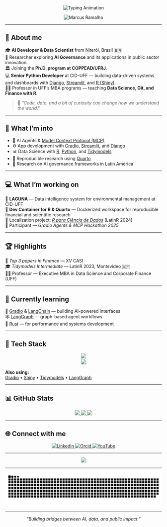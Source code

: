 <!-- HEADER -->
<div align="center">
  <img src="https://readme-typing-svg.herokuapp.com?font=Fira+Code&size=28&duration=3000&pause=500&color=F7C52A&center=true&vCenter=true&width=800&lines=Hey+folks!+I'm+Marcus+Ramalho+🚀;AI+Developer+%7C+Data+Scientist+%7C+Researcher;Lover+of+R,+Python,+and+Open+Knowledge+💡" alt="Typing Animation" />
</div>

<p align="center">
  <img src="https://komarev.com/ghpvc/?username=nextmarte&color=red&style=for-the-badge&label=VISUALIZAÇÕES+DESTE+PERFIL" alt="Marcus Ramalho" />
</p>

---

## 👋 About me  

🎓 **AI Developer & Data Scientist** from Niterói, Brazil 🇧🇷  
🔬 Researcher exploring **AI Governance** and its applications in public sector innovation.  
🏛️ Joining the **Ph.D. program at COPPEAD/UFRJ**.  
💻 **Senior Python Developer** at CID-UFF — building data-driven systems and dashboards with [Django](https://www.djangoproject.com/), [Streamlit](https://streamlit.io/), and [R (Shiny)](https://shiny.posit.co/).  
👨‍🏫 Professor in UFF’s MBA programs — teaching **Data Science, Git, and Finance with R**.  

> 💬 *"Code, data, and a bit of curiosity can change how we understand the world."*

---

## 🧠 What I’m into

- 🤖 AI Agents & [Model Context Protocol (MCP)](https://modelcontextprotocol.io/)  
- ⚙️ App development with [Gradio](https://www.gradio.app/), [Streamlit](https://streamlit.io/), and [Django](https://www.djangoproject.com/)  
- 📊 Data Science with [R](https://www.r-project.org/), [Python](https://www.python.org/), and [Tidymodels](https://www.tidymodels.org/)  
- 📘 Reproducible research using [Quarto](https://quarto.org/)  
- 🧠 Research on AI governance frameworks in Latin America  

---

## 💻 What I’m working on

🚧 **LAGUNA** — Data intelligence system for environmental management at CID-UFF  
🐳 **Dev Container for R & Quarto** — Dockerized workspace for reproducible financial and scientific research  
📗 Localization project: [*R para Ciência de Dados*](https://pt.r4ds.hadley.nz/) (LatinR 2024)  
🧩 Participant — *Gradio Agents & MCP Hackathon 2025*  

---

## 🏆 Highlights  

🥉 *Top 3 papers in Finance* — XV CASI  
🎓 *Tidymodels Intermediate* — LatinR 2023, Montevideo 🇺🇾  
👨‍🏫 Professor — Executive MBA in Data Science and Corporate Finance (UFF)  

---

## 🌱 Currently learning

🧩 [Gradio](https://www.gradio.app/) & [LangChain](https://www.langchain.com/) — building AI-powered interfaces  
🕸️ [LangGraph](https://github.com/langchain-ai/langgraph) — graph-based agent workflows  
🦀 [Rust](https://www.rust-lang.org/) — for performance and systems development  

---

## 🧰 Tech Stack

<p align="center">
  <img src="https://skillicons.dev/icons?i=python,r,django,streamlit,quarto,docker,git,github,vscode,linux" /><br/>
  <img src="https://skillicons.dev/icons?i=langchain,rust,html,css,js" />
</p>

**Also using:**  
[Gradio](https://www.gradio.app/) • [Shiny](https://shiny.posit.co/) • [Tidymodels](https://www.tidymodels.org/) • [LangGraph](https://github.com/langchain-ai/langgraph)  

---

## 📊 GitHub Stats  

<div align="center">
  <a href="https://github.com/nextmarte">
    <img height="160em" src="https://github-readme-stats.vercel.app/api?username=nextmarte&show_icons=true&theme=tokyonight&count_private=true&hide_border=true"/>
    <img height="160em" src="https://github-readme-streak-stats.herokuapp.com/?user=nextmarte&theme=tokyonight&hide_border=true"/>
    <img height="160em" src="https://github-readme-stats.vercel.app/api/top-langs/?username=nextmarte&layout=compact&langs_count=10&theme=tokyonight&hide_border=true&hide=tex,lua,scss,html,jupyter%20notebook"/>
  </a>
</div>

---

## 🌐 Connect with me

<p align="center">
  <a href="https://www.linkedin.com/in/marcus-ramalho-8a440545/">
    <img src="https://img.shields.io/badge/LinkedIn-0077B5?style=for-the-badge&logo=linkedin&logoColor=white" alt="LinkedIn"/>
  </a>
  <a href="https://orcid.org/0009-0003-9282-7098">
    <img src="https://img.shields.io/badge/Orcid-A6CE39?style=for-the-badge&logo=orcid&logoColor=white" alt="Orcid"/>
  </a>
  <a href="https://www.youtube.com/channel/UCL1aCShE8iFsqfMqglIFNcw">
    <img src="https://img.shields.io/badge/YouTube-red?style=for-the-badge&logo=youtube&logoColor=white" alt="YouTube"/>
  </a>
</p>

---

<div align="center">
  <img src="https://github-profile-trophy.vercel.app/?username=nextmarte&theme=onedark&no-frame=true&margin-w=10" />
</div>

---

<div align="center">
  <img src="https://github.com/Platane/snk/raw/output/github-contribution-grid-snake.svg" alt="snake animation" />
</div>

---

<p align="center">
  <i>“Building bridges between AI, data, and public impact.”</i>
</p>
